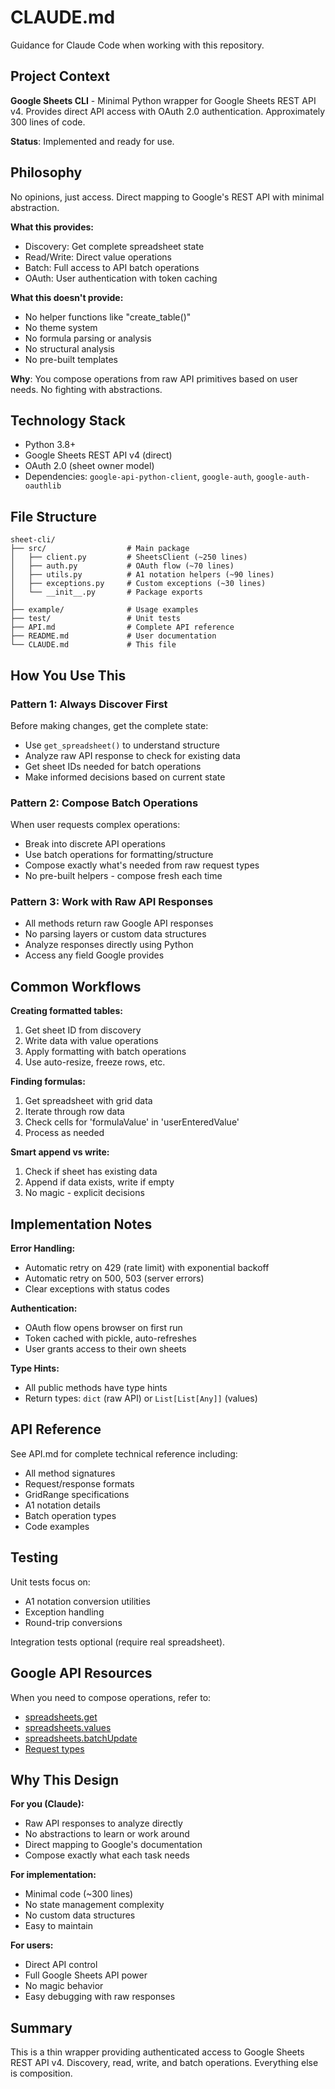 # CLAUDE.md

Guidance for Claude Code when working with this repository.

## Project Context

**Google Sheets CLI** - Minimal Python wrapper for Google Sheets REST API v4. Provides direct API access with OAuth 2.0 authentication. Approximately 300 lines of code.

**Status**: Implemented and ready for use.

## Philosophy

No opinions, just access. Direct mapping to Google's REST API with minimal abstraction.

**What this provides:**
- Discovery: Get complete spreadsheet state
- Read/Write: Direct value operations
- Batch: Full access to API batch operations
- OAuth: User authentication with token caching

**What this doesn't provide:**
- No helper functions like "create_table()"
- No theme system
- No formula parsing or analysis
- No structural analysis
- No pre-built templates

**Why**: You compose operations from raw API primitives based on user needs. No fighting with abstractions.

## Technology Stack

- Python 3.8+
- Google Sheets REST API v4 (direct)
- OAuth 2.0 (sheet owner model)
- Dependencies: `google-api-python-client`, `google-auth`, `google-auth-oauthlib`

## File Structure

```
sheet-cli/
├── src/                  # Main package
│   ├── client.py         # SheetsClient (~250 lines)
│   ├── auth.py           # OAuth flow (~70 lines)
│   ├── utils.py          # A1 notation helpers (~90 lines)
│   ├── exceptions.py     # Custom exceptions (~30 lines)
│   └── __init__.py       # Package exports
│
├── example/              # Usage examples
├── test/                 # Unit tests
├── API.md                # Complete API reference
├── README.md             # User documentation
└── CLAUDE.md             # This file
```

## How You Use This

### Pattern 1: Always Discover First

Before making changes, get the complete state:
- Use `get_spreadsheet()` to understand structure
- Analyze raw API response to check for existing data
- Get sheet IDs needed for batch operations
- Make informed decisions based on current state

### Pattern 2: Compose Batch Operations

When user requests complex operations:
- Break into discrete API operations
- Use batch operations for formatting/structure
- Compose exactly what's needed from raw request types
- No pre-built helpers - compose fresh each time

### Pattern 3: Work with Raw API Responses

- All methods return raw Google API responses
- No parsing layers or custom data structures
- Analyze responses directly using Python
- Access any field Google provides

## Common Workflows

**Creating formatted tables:**
1. Get sheet ID from discovery
2. Write data with value operations
3. Apply formatting with batch operations
4. Use auto-resize, freeze rows, etc.

**Finding formulas:**
1. Get spreadsheet with grid data
2. Iterate through row data
3. Check cells for 'formulaValue' in 'userEnteredValue'
4. Process as needed

**Smart append vs write:**
1. Check if sheet has existing data
2. Append if data exists, write if empty
3. No magic - explicit decisions

## Implementation Notes

**Error Handling:**
- Automatic retry on 429 (rate limit) with exponential backoff
- Automatic retry on 500, 503 (server errors)
- Clear exceptions with status codes

**Authentication:**
- OAuth flow opens browser on first run
- Token cached with pickle, auto-refreshes
- User grants access to their own sheets

**Type Hints:**
- All public methods have type hints
- Return types: `dict` (raw API) or `List[List[Any]]` (values)

## API Reference

See API.md for complete technical reference including:
- All method signatures
- Request/response formats
- GridRange specifications
- A1 notation details
- Batch operation types
- Code examples

## Testing

Unit tests focus on:
- A1 notation conversion utilities
- Exception handling
- Round-trip conversions

Integration tests optional (require real spreadsheet).

## Google API Resources

When you need to compose operations, refer to:
- [spreadsheets.get](https://developers.google.com/sheets/api/reference/rest/v4/spreadsheets/get)
- [spreadsheets.values](https://developers.google.com/sheets/api/reference/rest/v4/spreadsheets.values)
- [spreadsheets.batchUpdate](https://developers.google.com/sheets/api/reference/rest/v4/spreadsheets/batchUpdate)
- [Request types](https://developers.google.com/sheets/api/reference/rest/v4/spreadsheets/request)

## Why This Design

**For you (Claude):**
- Raw API responses to analyze directly
- No abstractions to learn or work around
- Direct mapping to Google's documentation
- Compose exactly what each task needs

**For implementation:**
- Minimal code (~300 lines)
- No state management complexity
- No custom data structures
- Easy to maintain

**For users:**
- Direct API control
- Full Google Sheets API power
- No magic behavior
- Easy debugging with raw responses

## Summary

This is a thin wrapper providing authenticated access to Google Sheets REST API v4. Discovery, read, write, and batch operations. Everything else is composition.
